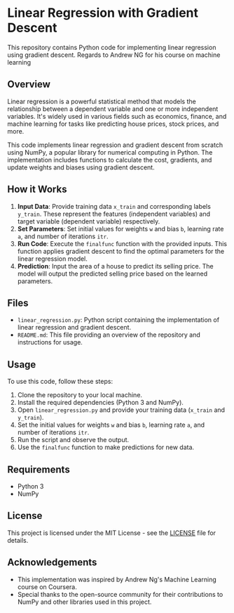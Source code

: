 # Linear Regression with Gradient Descent

This repository contains Python code for implementing linear regression using gradient descent. Regards to Andrew NG for his course on machine learning 

## Overview

Linear regression is a powerful statistical method that models the relationship between a dependent variable and one or more independent variables. It's widely used in various fields such as economics, finance, and machine learning for tasks like predicting house prices, stock prices, and more.

This code implements linear regression and gradient descent from scratch using NumPy, a popular library for numerical computing in Python. The implementation includes functions to calculate the cost, gradients, and update weights and biases using gradient descent.

## How it Works

1. **Input Data**: Provide training data `x_train` and corresponding labels `y_train`. These represent the features (independent variables) and target variable (dependent variable) respectively.
2. **Set Parameters**: Set initial values for weights `w` and bias `b`, learning rate `a`, and number of iterations `itr`.
3. **Run Code**: Execute the `finalfunc` function with the provided inputs. This function applies gradient descent to find the optimal parameters for the linear regression model.
4. **Prediction**: Input the area of a house to predict its selling price. The model will output the predicted selling price based on the learned parameters.

## Files

- `linear_regression.py`: Python script containing the implementation of linear regression and gradient descent.
- `README.md`: This file providing an overview of the repository and instructions for usage.

## Usage

To use this code, follow these steps:

1. Clone the repository to your local machine.
2. Install the required dependencies (Python 3 and NumPy).
3. Open `linear_regression.py` and provide your training data (`x_train` and `y_train`).
4. Set the initial values for weights `w` and bias `b`, learning rate `a`, and number of iterations `itr`.
5. Run the script and observe the output.
6. Use the `finalfunc` function to make predictions for new data.

## Requirements

- Python 3
- NumPy

## License

This project is licensed under the MIT License - see the [LICENSE](LICENSE) file for details.

## Acknowledgements

- This implementation was inspired by Andrew Ng's Machine Learning course on Coursera.
- Special thanks to the open-source community for their contributions to NumPy and other libraries used in this project.
